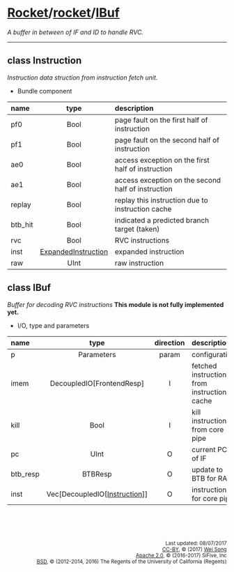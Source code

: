 [Rocket](../Readme.md)/[rocket](../rocket.md)/[IBuf](https://github.com/freechipsproject/rocket-chip/blob/master/src/main/scala/rocket/IBuf.scala)
========================
*A buffer in between of IF and ID to handle RVC.*

*****************

class Instruction
--------------------
*Instruction data struction from instruction fetch unit.*


+ Bundle component

| name                   | type             | description                           |
| :---                   | :--:             | :---                                  |
| pf0                    | Bool             | page fault on the first half of instruction |
| pf1                    | Bool             | page fault on the second half of instruction |
| ae0                    | Bool             | access exception on the first half of instruction |
| ae1                    | Bool             | access exception on the second half of instruction |
| replay                 | Bool             | replay this instruction due to instruction cache |
| btb\_hit               | Bool             | indicated a predicted branch target (taken) |
| rvc                    | Bool             | RVC instructions                      |
| inst                   | [ExpandedInstruction](./RVC.md#class-expandedinstruction) | expanded instruction               |
| raw                    | UInt             | raw instruction                       |

class IBuf
-------------------------
*Buffer for decoding RVC instructions*
**This module is not fully implemented yet.**

+ I/O, type and parameters

| name                   | type             | direction  | description                           |
| :---                   | :--:             | :--:       | :---                                  |
| p                      | Parameters       | param      | configuration                         |
| imem                   | DecoupledIO[FrontendResp] | I | fetched instructiond from instruction cache |
| kill                   | Bool             | I          | kill instructions from core pipe      |
| pc                     | UInt             | O          | current PC of IF                      |
| btb\_resp              | BTBResp          | O          | update to BTB for RAS                 |
| inst                   | Vec[DecoupledIO[[Instruction](#class-instruction)]] | O | instructions for core pipe        |



<br><br><br><p align="right">
<sub>
Last updated: 08/07/2017<br>
[CC-BY](https://creativecommons.org/licenses/by/3.0/), &copy; (2017) [Wei Song](mailto:wsong83@gmail.com)<br>
[Apache 2.0](https://github.com/freechipsproject/rocket-chip/blob/master/LICENSE.SiFive), &copy; (2016-2017) SiFive, Inc<br>
[BSD](https://github.com/freechipsproject/rocket-chip/blob/master/LICENSE.Berkeley), &copy; (2012-2014, 2016) The Regents of the University of California (Regents)
</sub>
</p>
